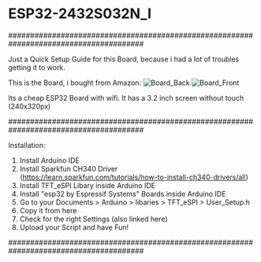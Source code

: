 # ESP32-2432S032N_I
#######################################################################################

Just a Quick Setup Guide for this Board, because i had a lot of troubles getting it to work.

This is the Board, i bought from Amazon:
![Board_Back](https://github.com/user-attachments/assets/f2cc25e4-9e82-45ce-9220-a9fcefa4eafb)
![Board_Front](https://github.com/user-attachments/assets/e3038e6f-a5e0-421f-94e5-b00e831e35a2)

Its a cheap ESP32 Board with wifi. 
It has a 3.2 inch screen without touch (240x320px)

#######################################################################################

Installation:
1. Install Arduino IDE
2. Install Sparkfun CH340 Driver (https://learn.sparkfun.com/tutorials/how-to-install-ch340-drivers/all)
3. Install TFT_eSPI Libary inside Arduino IDE
4. Install "esp32 by Espressif Systems" Boards inside Arduino IDE
5. Go to your Documents > Arduino > libaries > TFT_eSPI > User_Setup.h
6. Copy it from here
7. Check for the right Settings (also linked here)
8. Upload your Script and have Fun!

#######################################################################################
